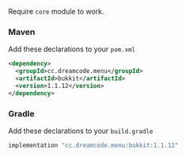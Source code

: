Require ``core`` module to work.
### Maven
Add these declarations to your ``pom.xml``

```xml
<dependency>
  <groupId>cc.dreamcode.menu</groupId>
  <artifactId>bukkit</artifactId>
  <version>1.1.12</version>
</dependency>
```

### Gradle
Add these declarations to your ``build.gradle``

```gradle
implementation "cc.dreamcode.menu:bukkit:1.1.12"
```